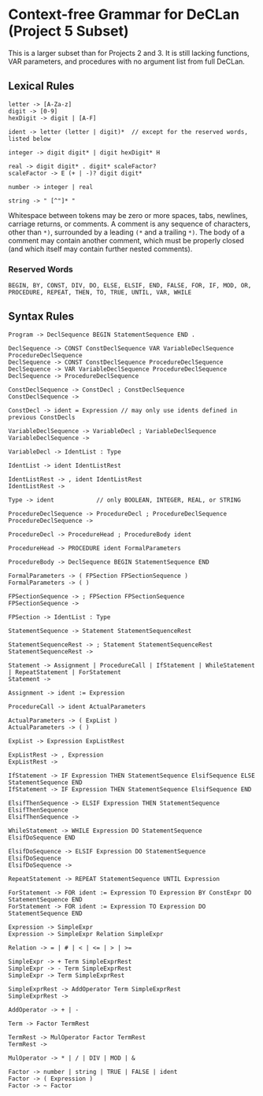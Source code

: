 # Context-free Grammar for DeCLan (Project 5 Subset)

This is a larger subset than for Projects 2 and 3. It is still lacking functions, VAR parameters,
and procedures with no argument list from full DeCLan.

## Lexical Rules

```
letter -> [A-Za-z]
digit -> [0-9]
hexDigit -> digit | [A-F]

ident -> letter (letter | digit)*  // except for the reserved words, listed below

integer -> digit digit* | digit hexDigit* H

real -> digit digit* . digit* scaleFactor?
scaleFactor -> E (+ | -)? digit digit*

number -> integer | real

string -> " [^"]* "
```

Whitespace between tokens may be zero or more spaces, tabs, newlines, carriage returns, or comments.
A comment is any sequence of characters, other than `*)`, surrounded by a leading `(*` and a trailing `*)`.
The body of a comment may contain another comment, which must be properly closed (and which itself may
contain further nested comments).

### Reserved Words

```
BEGIN, BY, CONST, DIV, DO, ELSE, ELSIF, END, FALSE, FOR, IF, MOD, OR, PROCEDURE, REPEAT, THEN, TO, TRUE, UNTIL, VAR, WHILE
```

## Syntax Rules

```
Program -> DeclSequence BEGIN StatementSequence END .

DeclSequence -> CONST ConstDeclSequence VAR VariableDeclSequence ProcedureDeclSequence
DeclSequence -> CONST ConstDeclSequence ProcedureDeclSequence
DeclSequence -> VAR VariableDeclSequence ProcedureDeclSequence
DeclSequence -> ProcedureDeclSequence

ConstDeclSequence -> ConstDecl ; ConstDeclSequence
ConstDeclSequence ->

ConstDecl -> ident = Expression // may only use idents defined in previous ConstDecls

VariableDeclSequence -> VariableDecl ; VariableDeclSequence
VariableDeclSequence ->

VariableDecl -> IdentList : Type

IdentList -> ident IdentListRest

IdentListRest -> , ident IdentListRest
IdentListRest ->

Type -> ident            // only BOOLEAN, INTEGER, REAL, or STRING

ProcedureDeclSequence -> ProcedureDecl ; ProcedureDeclSequence
ProcedureDeclSequence ->

ProcedureDecl -> ProcedureHead ; ProcedureBody ident

ProcedureHead -> PROCEDURE ident FormalParameters

ProcedureBody -> DeclSequence BEGIN StatementSequence END

FormalParameters -> ( FPSection FPSectionSequence )
FormalParameters -> ( )

FPSectionSequence -> ; FPSection FPSectionSequence
FPSectionSequence ->

FPSection -> IdentList : Type

StatementSequence -> Statement StatementSequenceRest

StatementSequenceRest -> ; Statement StatementSequenceRest
StatementSequenceRest ->

Statement -> Assignment | ProcedureCall | IfStatement | WhileStatement | RepeatStatement | ForStatement
Statement ->

Assignment -> ident := Expression

ProcedureCall -> ident ActualParameters

ActualParameters -> ( ExpList )
ActualParameters -> ( )

ExpList -> Expression ExpListRest

ExpListRest -> , Expression
ExpListRest ->

IfStatement -> IF Expression THEN StatementSequence ElsifSequence ELSE StatementSequence END
IfStatement -> IF Expression THEN StatementSequence ElsifSequence END

ElsifThenSequence -> ELSIF Expression THEN StatementSequence ElsifThenSequence
ElsifThenSequence ->

WhileStatement -> WHILE Expression DO StatementSequence ElsifDoSequence END

ElsifDoSequence -> ELSIF Expression DO StatementSequence ElsifDoSequence
ElsifDoSequence ->

RepeatStatement -> REPEAT StatementSequence UNTIL Expression

ForStatement -> FOR ident := Expression TO Expression BY ConstExpr DO StatementSequence END
ForStatement -> FOR ident := Expression TO Expression DO StatementSequence END

Expression -> SimpleExpr
Expression -> SimpleExpr Relation SimpleExpr

Relation -> = | # | < | <= | > | >=

SimpleExpr -> + Term SimpleExprRest
SimpleExpr -> - Term SimpleExprRest
SimpleExpr -> Term SimpleExprRest

SimpleExprRest -> AddOperator Term SimpleExprRest
SimpleExprRest ->

AddOperator -> + | -

Term -> Factor TermRest

TermRest -> MulOperator Factor TermRest
TermRest ->

MulOperator -> * | / | DIV | MOD | &

Factor -> number | string | TRUE | FALSE | ident
Factor -> ( Expression )
Factor -> ~ Factor
```
